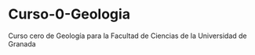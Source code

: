 # Curso-0-Geologia
Curso cero de Geología para la Facultad de Ciencias de la Universidad de Granada
